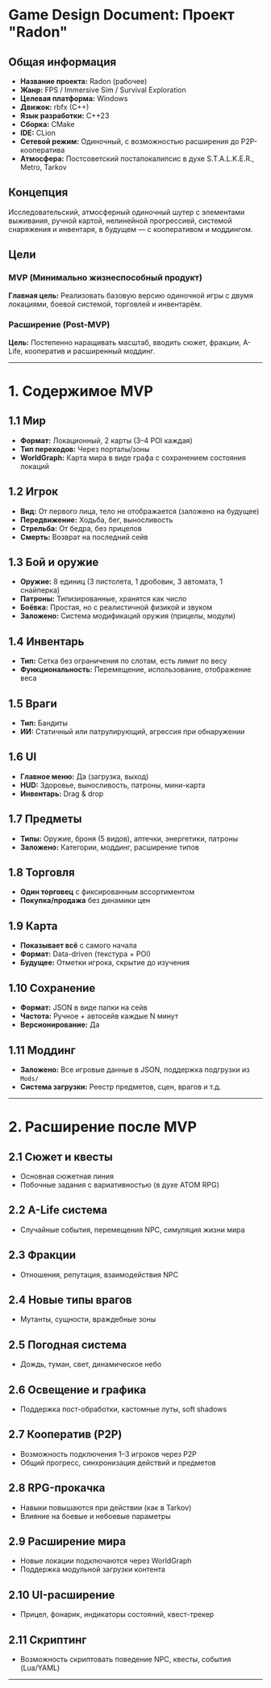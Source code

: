 # Game Design Document: Проект "Radon"

## Общая информация

* **Название проекта:** Radon (рабочее)
* **Жанр:** FPS / Immersive Sim / Survival Exploration
* **Целевая платформа:** Windows
* **Движок:** rbfx (C++)
* **Язык разработки:** C++23
* **Сборка:** CMake
* **IDE:** CLion
* **Сетевой режим:** Одиночный, с возможностью расширения до P2P-кооператива
* **Атмосфера:** Постсоветский постапокалипсис в духе S.T.A.L.K.E.R., Metro, Tarkov

## Концепция

Исследовательский, атмосферный одиночный шутер с элементами выживания, ручной картой, нелинейной прогрессией, системой снаряжения и инвентаря, в будущем — с кооперативом и моддингом.

## Цели

### MVP (Минимально жизнеспособный продукт)

**Главная цель:** Реализовать базовую версию одиночной игры с двумя локациями, боевой системой, торговлей и инвентарём.

### Расширение (Post-MVP)

**Цель:** Постепенно наращивать масштаб, вводить сюжет, фракции, A-Life, кооператив и расширенный моддинг.

---

# 1. Содержимое MVP

## 1.1 Мир

* **Формат:** Локационный, 2 карты (3–4 POI каждая)
* **Тип переходов:** Через порталы/зоны
* **WorldGraph:** Карта мира в виде графа с сохранением состояния локаций

## 1.2 Игрок

* **Вид:** От первого лица, тело не отображается (заложено на будущее)
* **Передвижение:** Ходьба, бег, выносливость
* **Стрельба:** От бедра, без прицелов
* **Смерть:** Возврат на последний сейв

## 1.3 Бой и оружие

* **Оружие:** 8 единиц (3 пистолета, 1 дробовик, 3 автомата, 1 снайперка)
* **Патроны:** Типизированные, хранятся как число
* **Боёвка:** Простая, но с реалистичной физикой и звуком
* **Заложено:** Система модификаций оружия (прицелы, модули)

## 1.4 Инвентарь

* **Тип:** Сетка без ограничения по слотам, есть лимит по весу
* **Функциональность:** Перемещение, использование, отображение веса

## 1.5 Враги

* **Тип:** Бандиты
* **ИИ:** Статичный или патрулирующий, агрессия при обнаружении

## 1.6 UI

* **Главное меню:** Да (загрузка, выход)
* **HUD:** Здоровье, выносливость, патроны, мини-карта
* **Инвентарь:** Drag & drop

## 1.7 Предметы

* **Типы:** Оружие, броня (5 видов), аптечки, энергетики, патроны
* **Заложено:** Категории, моддинг, расширение типов

## 1.8 Торговля

* **Один торговец** с фиксированным ассортиментом
* **Покупка/продажа** без динамики цен

## 1.9 Карта

* **Показывает всё** с самого начала
* **Формат:** Data-driven (текстура + POI)
* **Будущее:** Отметки игрока, скрытие до изучения

## 1.10 Сохранение

* **Формат:** JSON в виде папки на сейв
* **Частота:** Ручное + автосейв каждые N минут
* **Версионирование:** Да

## 1.11 Моддинг

* **Заложено:** Все игровые данные в JSON, поддержка подгрузки из `Mods/`
* **Система загрузки:** Реестр предметов, сцен, врагов и т.д.

---

# 2. Расширение после MVP

## 2.1 Сюжет и квесты

* Основная сюжетная линия
* Побочные задания с вариативностью (в духе ATOM RPG)

## 2.2 A-Life система

* Случайные события, перемещения NPC, симуляция жизни мира

## 2.3 Фракции

* Отношения, репутация, взаимодействия NPC

## 2.4 Новые типы врагов

* Мутанты, сущности, враждебные зоны

## 2.5 Погодная система

* Дождь, туман, свет, динамическое небо

## 2.6 Освещение и графика

* Поддержка пост-обработки, кастомные луты, soft shadows

## 2.7 Кооператив (P2P)

* Возможность подключения 1–3 игроков через P2P
* Общий прогресс, синхронизация действий и предметов

## 2.8 RPG-прокачка

* Навыки повышаются при действии (как в Tarkov)
* Влияние на боевые и небоевые параметры

## 2.9 Расширение мира

* Новые локации подключаются через WorldGraph
* Поддержка модульной загрузки контента

## 2.10 UI-расширение

* Прицел, фонарик, индикаторы состояний, квест-трекер

## 2.11 Скриптинг

* Возможность скриптовать поведение NPC, квесты, события (Lua/YAML)

---
